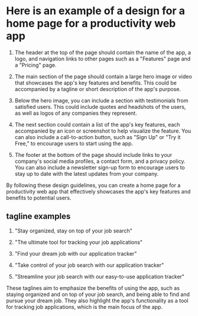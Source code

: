 # Here is an example of a design for a home page for a productivity web app

1. The header at the top of the page should contain the name of the app, a logo, and navigation links to other pages such as a "Features" page and a "Pricing" page.

2. The main section of the page should contain a large hero image or video that showcases the app's key features and benefits. This could be accompanied by a tagline or short description of the app's purpose.

3. Below the hero image, you can include a section with testimonials from satisfied users. This could include quotes and headshots of the users, as well as logos of any companies they represent.

4. The next section could contain a list of the app's key features, each accompanied by an icon or screenshot to help visualize the feature. You can also include a call-to-action button, such as "Sign Up" or "Try it Free," to encourage users to start using the app.

5. The footer at the bottom of the page should include links to your company's social media profiles, a contact form, and a privacy policy. You can also include a newsletter sign-up form to encourage users to stay up to date with the latest updates from your company.

By following these design guidelines, you can create a home page for a productivity web app that effectively showcases the app's key features and benefits to potential users.

## tagline examples

1. "Stay organized, stay on top of your job search"

2. "The ultimate tool for tracking your job applications"

3. "Find your dream job with our application tracker"

4. "Take control of your job search with our application tracker"

5. "Streamline your job search with our easy-to-use application tracker"

These taglines aim to emphasize the benefits of using the app, such as staying organized and on top of your job search, and being able to find and pursue your dream job. They also highlight the app's functionality as a tool for tracking job applications, which is the main focus of the app.
